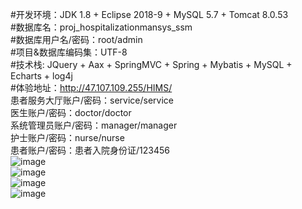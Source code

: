 #开发环境：JDK 1.8 + Eclipse 2018-9 + MySQL 5.7 + Tomcat 8.0.53  
#数据库名：proj_hospitalizationmansys_ssm  
#数据库用户名/密码：root/admin  
#项目&数据库编码集：UTF-8  
#技术栈: JQuery + Aax + SpringMVC + Spring + Mybatis + MySQL + Echarts + log4j  
#体验地址：http://47.107.109.255/HIMS/  
    患者服务大厅账户/密码：service/service  
    医生账户/密码：doctor/doctor  
    系统管理员账户/密码：manager/manager  
    护士账户/密码：nurse/nurse  
    患者账户/密码：患者入院身份证/123456  
![image]()  
![image]()  
![image]()  
![image]()  
